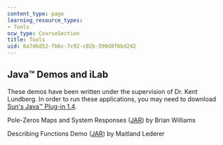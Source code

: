 ```yaml
---
content_type: page
learning_resource_types:
- Tools
ocw_type: CourseSection
title: Tools
uid: 6a7d6d52-fb6c-7c92-c02b-590d8f6bd242
---
```


Java™ Demos and iLab
--------------------

These demos have been written under the supervision of Dr. Kent Lundberg. In order to run these applications, you may need to download [Sun's Java™ Plug-in 1.4](http://www.java.com/en/download/index.jsp).

Pole-Zeros Maps and System Responses ([JAR](http://web.mit.edu/6.302/www/pz/)) by Brian Williams

Describing Functions Demo ([JAR](http://web.mit.edu/6.302/www/demo/describe.html)) by Maitland Lederer